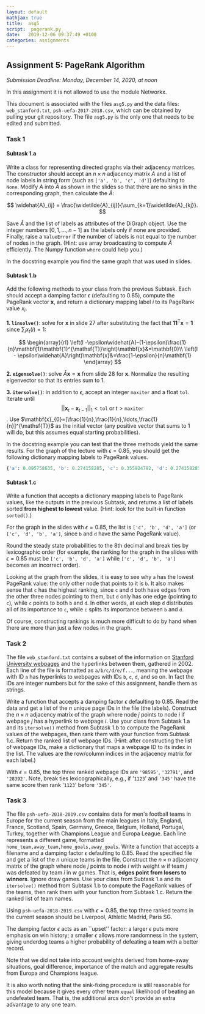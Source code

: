 ```yaml
---
layout: default
mathjax: true
title:  asg5
script:  pagerank.py
date:   2019-12-06 09:37:49 +0100
categories: assignments
---
```


## Assignment 5: PageRank Algorithm

*Submission Deadline: Monday, December 14, 2020, at noon*


In this assignment it is not allowed to use the module Networkx.


This document is associated with the files `asg5.py` and the data files:
`web_stanford.txt`, `psh-uefa-2017-2018.csv`, which can be obtained by
pulling your git repository. The file `asg5.py` is the only one that
needs to be edited and submitted.


### Task 1

#### Subtask 1.a

Write a class for representing directed graphs via their adjacency
matrices. The constructor should accept an $n\times n$ adjacency
matrix $A$ and a list of node labels in string form (such as `['a',
'b', 'c', 'd']`) defaulting to `None`. Modify $A$ into $\widetilde{A}$
as shown in the slides so that there are no sinks in the corresponding
graph, then calculate the $\widehat{A}$:

$$
\widehat{A}_{ij} = \frac{\widetilde{A}_{ij}}{\sum_{k=1}\widetilde{A}_{kj}}.
$$

Save $\widehat{A}$ and the list of labels as attributes of the DiGraph
object. Use the integer numbers $[0,1,\ldots,n-1]$ as the labels only
if none are provided. Finally, raise a `ValueError` if the number of
labels is not equal to the number of nodes in the graph. (Hint: use
array broadcasting to compute $\widehat{A}$ efficiently. The Numpy
function `where` could help you.)

In the docstring example you find the same graph that was used in
slides.

#### Subtask 1.b

Add the following methods to your class from the previous Subtask. Each
should accept a damping factor $\epsilon$ (defaulting to 0.85),
compute the PageRank vector $\mathbf{x}$, and return a dictionary
mapping label $i$ to its PageRank value $x_i$.


**1. `linsolve()`**: solve for $\mathbf{x}$ in slide 27 after
  substituting the fact that
  $\mathbf{1}\mathbf{1}^{\mathsf{T}}\mathbf{x}=\mathbf{1}$ since
  $\sum_i x_t(i)=1$:

  $$
      \begin{array}{rl}
      \left(I -\epsilon\widehat{A}-(1-\epsilon)\frac{1}{n}\mathbf{1}\mathbf{1}^{\mathsf{T}}\right)\mathbf{x}&=\mathbf{0}\\
      \left(I - \epsilon\widehat{A}\right)\mathbf{x}&=\frac{1-\epsilon}{n}\mathbf{1}
      \end{array}
  $$

**2. `eigensolve()`**: solve $\bar{A}\mathbf{x} = \mathbf{x}$ from
  slide 28 for $\mathbf{x}$. Normalize the resulting eigenvector so that
  its entries sum to $1$.

**3. `itersolve()`**: in addition to $\epsilon$, accept an
  integer `maxiter` and a float `tol`. Iterate until
  $$ ||\mathbf{x}_{t}- \mathbf{x}_{t-1}||_1 < \mathtt{tol} \; \text{or} \;
  t > \mathtt{maxiter}$$.
  Use $\mathbf{x}_{0}=[\frac{1}{n},\frac{1}{n},\ldots,\frac{1}{n}]^{\mathsf{T}}$
  as the initial vector (any positive vector that sums to $1$ will do,
  but this assumes equal starting probabilities).


In the docstring example you can test that the three methods yield the
same results. For the graph of the lecture with $\epsilon=0.85$, you
should get the following dictionary mapping labels to PageRank values.

```python
{'a': 0.095758635, 'b': 0.274158285, 'c': 0.355924792, 'd': 0.274158285}
```

#### Subtask 1.c

Write a function that accepts a dictionary mapping labels to PageRank
values, like the outputs in the previous Subtask, and returns a list of
labels sorted **from highest to lowest** value. (Hint: look for the
built-in function `sorted()`.)

For the graph in the slides with $\epsilon=0.85$, the list is `['c',
'b', 'd', 'a']` (or `['c', 'd', 'b', 'a']`, since `b` and `d` have the
same PageRank value).

Round the steady state probabilities to the 8th decimal and break ties
by lexicographic order (for example, the ranking for the graph in the
slides with $\epsilon=0.85$ must be `['c', 'b', 'd', 'a']` while
`['c', 'd', 'b', 'a']` becomes an incorrect order).

Looking at the graph from the slides, it is easy to see why `a` has the
lowest PageRank value: the only other node that points to it is `b`. It
also makes sense that `c` has the highest ranking, since `c` and `d`
both have edges from the other three nodes pointing to them, but `d`
only has one edge (pointing to `c`), while `c` points to both `b` and
`d`. In other words, at each step `d` distributes all of its importance
to `c`, while `c` splits its importance between `b` and `d`.

Of course, constructing rankings is much more difficult to do by hand
when there are more than just a few nodes in the graph.

### Task 2

The file `web_stanford.txt` contains a subset of the information on
[Stanford University
webpages](http://snap.stanford.edu/data/web-Stanford.html) and the
hyperlinks between them, gathered in 2002.  Each line of the file is
formatted as `a/b/c/d/e/f...`, meaning the webpage with ID `a` has
hyperlinks to webpages with IDs `b`, `c`, `d`, and so on.  In fact the
IDs are integer numbers but for the sake of this assignment, handle
them as strings.

Write a function that accepts a damping factor $\epsilon$ defaulting
to 0.85. Read the data and get a list of the $n$ unique page IDs in
the file (the labels). Construct the $n\times n$ adjacency matrix of
the graph where node $j$ points to node $i$ if webpage $j$ has a
hyperlink to webpage $i$. Use your class from Subtask 1.a and its
`itersolve()` method from Subtask 1.b to compute the PageRank
values of the webpages, then rank them with your function from Subtask
1.c. Return the ranked list of webpage IDs. (Hint: after constructing
the list of webpage IDs, make a dictionary that maps a webpage ID to its
index in the list. The values are the row/column indices in the
adjacency matrix for each label.)

With $\epsilon=0.85$, the top three ranked webpage IDs are `'98595'`,
`'32791'`, and `'28392'`. Note, break ties lexicographically, e.g., if
'`1123`' and `'345'` have the same score then rank '`1123`' before
`'345'`.

### Task 3

The file `psh-uefa-2018-2019.csv` contains data for men's football
teams in Europe for the current season from the main leagues in Italy,
England, France, Scotland, Spain, Germany, Greece, Belgium, Holland,
Portugal, Turkey, together with Champions League and Europa
League. Each line represents a different game, formatted
`home_team,away_team,home_goals,away_goals`. Write a function that
accepts a filename and a damping factor $\epsilon$ defaulting to
0.85. Read the specified file and get a list of the $n$ unique teams
in the file. Construct the $n\times n$ adjacency matrix of the graph
where node $j$ points to node $i$ with weight $w$ if team $j$ was
defeated by team $i$ in $w$ games. That is, **edges point from losers
to winners**. Ignore draw games. Use your class from Subtask 1.a and
its `itersolve()` method from Subtask 1.b to compute the PageRank
values of the teams, then rank them with your function from Subtask
1.c. Return the ranked list of team names.

Using `psh-uefa-2018-2019.csv` with $\epsilon=0.85$,
the top three ranked teams in the current season should be
Liverpool, Athletic Madrid, Paris SG.

The damping factor $\epsilon$ acts as an ``upset'' factor: a
larger $\epsilon$ puts more emphasis on win history; a
smaller $\epsilon$ allows more randomness in the system, giving
underdog teams a higher probability of defeating a team with a better
record.

Note that we did not take into account weights derived from home-away
situations, goal difference, importance of the match and aggregate
results from Europa and Champions league.

It is also worth noting that the sink-fixing procedure is still
reasonable for this model because it gives every other team
`equal` likelihood of beating an undefeated team. That is, the
additional arcs don't provide an extra advantage to any one team.


